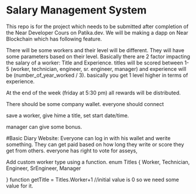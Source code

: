 # Salary Management System
This repo is for the project which needs to be submitted after completion of the Near Developer Cours on Patika.dev. 
We will be making a dapp on Near Blockchain which has following feature.

There will be some workers and their level will be different. 
They will have some parameters based on their level.
Basically there are 2 factor impacting the salary of a worker:
Title  and Experience. 
titles will be scored between 1-5 (worker, technician, engineer, sr. engineer, manager) and experience will be (number_of_year_worked / 3). basically you get 1 level higher in terms of experience.

At the end of the week (friday at 5:30 pm) all rewards will be distributed. 

There should be some company wallet. 
everyone should connect 

save a worker, give hime a title, set start date/time. 

manager can give some bonus. 


#Basic Diary Website:
Everyone can log in with his wallet and werite something. 
They can get paid based on how long they write or score they get from others. 
everyone has right to vote for asseys,


Add custom worker type using a function. 
enum Titles {
  Worker,
  Technician,
  Engineer,
  SrEngineer,
  Manager
  
}
function getTitle = Titles.Worker+1 //initial value is 0 so we need some value for it.

